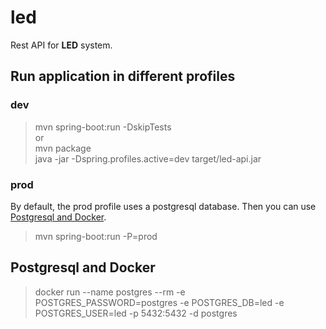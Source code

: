 # led
Rest API for **LED** system.
## Run application in different profiles
### dev
> mvn spring-boot:run -DskipTests\
> or\
> mvn package\
> java -jar -Dspring.profiles.active=dev target/led-api.jar

### prod
By default, the prod profile uses a postgresql database. Then you can use [Postgresql and Docker](#postgresql-and-docker).
> mvn spring-boot:run -P=prod

## Postgresql and Docker
> docker run --name postgres --rm -e POSTGRES_PASSWORD=postgres -e POSTGRES_DB=led -e POSTGRES_USER=led -p 5432:5432 -d postgres